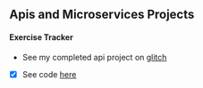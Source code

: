 ## Apis and Microservices Projects

#### Exercise Tracker
* See my completed api project on [glitch](https://coconut-booklet.glitch.me/)
- [x] See code [here](https://glitch.com/edit/#!/coconut-booklet?path=server.js:18:0)
